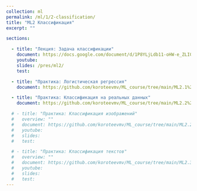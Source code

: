 ```yaml
---
collection: ml
permalink: /ml/1/2-classification/
title: "ML2 Классификация"
excerpt: ""

sections:

  - title: "Лекция: Задача классификации" 
    document: https://docs.google.com/document/d/1P8YLjLdb11-oHW-e_ZLI04ueuxPLZRc6YZkCT3g1t5A/edit?usp=sharing
    youtube:
    slides: /pres/ml2/
    test:

  - title: "Практика: Логистическая регрессия" 
    document: https://github.com/koroteevmv/ML_course/tree/main/ML2.1%20logistic%20regression/README.md

  - title: "Практика: Классификация на реальных данных" 
    document: https://github.com/koroteevmv/ML_course/tree/main/ML2.2%20real%20classification/README.md

  # - title: "Практика: Классификация изображений" 
  #   overview: ""
  #   document: https://github.com/koroteevmv/ML_course/tree/main/ML2.2_images
  #   youtube:
  #   slides:
  #   test:

  # - title: "Практика: Классификация текстов" 
  #   overview: ""
  #   document: https://github.com/koroteevmv/ML_course/tree/main/ML2.3_text
  #   youtube:
  #   slides:
  #   test:
---
```

